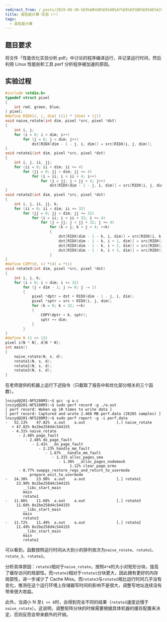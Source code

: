 ```yaml
---
redirect_from: /_posts/2019-08-30-%E9%AB%98%E6%80%A7%E8%83%BD%E8%AE%A1%E7%AE%97-%E5%AE%9E%E9%AA%8C-%E4%B8%80/
title: 高性能计算·实验（一）
tags:
  - 高性能计算
---
```


## 题目要求

将文件「性能优化实验分析.pdf」中讨论的程序编译运行，并记录运行时间，然后利用 Linux 性能剖析工具 perf 分析程序被加速的原因。

## 实验过程

```c
#include <stdio.h>
typedef struct pixel
{
	int red, green, blue;
} pixel;
#define RIDX(i, j, dim) ((i) * (dim) + (j))
void naive_rotate(int dim, pixel *src, pixel *dst)
{
	int i, j;
	for (i = 0; i < dim; i++)
		for (j = 0; j < dim; j++)
			dst[RIDX(dim - 1 - j, i, dim)] = src[RIDX(i, j, dim)];
}
void rotate1(int dim, pixel *src, pixel *dst)
{
	int i, j, ii, jj;
	for (ii = 0; ii < dim; ii += 4)
		for (jj = 0; jj < dim; jj += 4)
			for (i = ii; i < ii + 4; i++)
				for (j = jj; j < jj + 4; j++)
					dst[RIDX(dim - 1 - j, i, dim)] = src[RIDX(i, j, dim)];
}
void rotate2(int dim, pixel *src, pixel *dst)
{
	int i, j, ii, jj, k;
	for (ii = 0; ii < dim; ii += 32)
		for (jj = 0; jj < dim; jj += 32)
			for (i = ii; i < ii + 32; i += 4)
				for (j = jj; j < jj + 32; j += 4)
					for (k = j; k < j + 4; ++k)
					{
						dst[RIDX(dim - 1 - k, i, dim)] = src[RIDX(i, k, dim)];
						dst[RIDX(dim - 1 - k, i + 1, dim)] = src[RIDX(i + 1, k, dim)];
						dst[RIDX(dim - 1 - k, i + 2, dim)] = src[RIDX(i + 2, k, dim)];
						dst[RIDX(dim - 1 - k, i + 3, dim)] = src[RIDX(i + 3, k, dim)];
					}
}
#define COPY(d, s) *(d) = *(s)
void rotate3(int dim, pixel *src, pixel *dst)
{
	int i, j, k;
	for (i = 0; i < dim; i += 32)
		for (j = dim - 1; j >= 0; j -= 1)
		{
			pixel *dptr = dst + RIDX(dim - 1 - j, i, dim);
			pixel *sptr = src + RIDX(i, j, dim);
			for (k = 0; k < 32; ++k)
			{
				COPY(dptr + k, sptr);
				sptr += dim;
			}
		}
}
#define N (1 << 13)
pixel s[N * N], d[N * N];
int main()
{
	naive_rotate(N, s, d);
	rotate1(N, s, d);
	rotate2(N, s, d);
	rotate3(N, s, d);
}
```

在老师提供的机器上运行下述指令（只截取了报告中和优化部分相关的三个函数）。

```shell
lnszyd@201-NF5280M3:~$ gcc -g a.c
lnszyd@201-NF5280M3:~$ sudo perf record -g ./a.out
[ perf record: Woken up 10 times to write data ]
[ perf record: Captured and wrote 2.468 MB perf.data (28285 samples) ]
lnszyd@201-NF5280M3:~$ sudo perf report -g -i perf.data
-   52.13%    47.82%  a.out    a.out              [.] naive_rotate
   + 47.82% 0x2be258d4c544155
   - 4.31% naive_rotate
      - 2.48% page_fault
         - 2.48% do_page_fault
            - 2.41% __do_page_fault
               - 2.23% handle_mm_fault
                  - 1.87% __handle_mm_fault
                     - 1.31% alloc_pages_vma
                        - 1.30% __alloc_pages_nodemask
                             1.12% clear_page_erms
      - 0.77% swapgs_restore_regs_and_return_to_usermode
           prepare_exit_to_usermode
-   24.30%    23.90%  a.out    a.out              [.] rotate1
     23.90% 0x2be258d4c544155
        __libc_start_main
        main
        rotate1
-   11.86%    11.68%  a.out    a.out              [.] rotate3
     11.68% 0x2be258d4c544155
        __libc_start_main
        main
        rotate3
-   11.72%    11.49%  a.out    a.out              [.] rotate2
     11.49% 0x2be258d4c544155
        __libc_start_main
        main
        rotate2
```

可以看到，函数按照运行时间从大到小的排列依次为`naive_rotate`、`rotate1`、`rotate_3`、`rotate2`。

分析具体原因：`rotate1`相对于`naive_rotate`，按照`4*4`的大小对矩形分块，提高了缓存访问的局部性。而`rotate2`相对于`rotate1`分块更大，因此拥有更好的内存局部性，进一步减少了 Cache Miss。而`rotate3`与`rotate2`相比运行时间几乎没有变化，推测在这个运行环境上存储器写时间的影响不是很大，调整写地址连续没有带来很大收益。

此外，当调小 N 至`1 << 8`时，会得到完全不同的结果（`rotate3`速度远慢于`naive_rotate`）。这说明，调整矩阵分块的时候需要根据具体机器的缓存配置来决定，否则反而会带来额外的开销。
